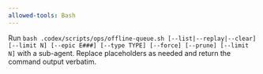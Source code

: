 ```yaml
---
allowed-tools: Bash
---
```


Run `bash .codex/scripts/ops/offline-queue.sh [--list|--replay|--clear] [--limit N] [--epic E###] [--type TYPE] [--force] [--prune] [--limit N]` with a sub-agent. Replace placeholders as needed and return the command output verbatim.
